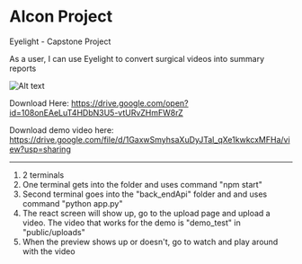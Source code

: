 # Alcon Project
Eyelight - Capstone Project

As a user, I can use Eyelight to convert surgical videos into summary reports

![Alt text]()

Download Here: https://drive.google.com/open?id=108onEAeLuT4HDbN3U5-vtURvZHmFW8rZ

Download demo video here: https://drive.google.com/file/d/1GaxwSmyhsaXuDyJTal_qXe1kwkcxMFHa/view?usp=sharing

******************************************************************************************************************************

1. 2 terminals
2. One terminal gets into the folder and uses command "npm start"
3. Second terminal goes into the "back_endApi" folder and and uses command "python app.py"
4. The react screen will show up, go to the upload page and upload a video. The video that works for the demo is "demo_test" in "public/uploads"
5. When the preview shows up or doesn't, go to watch and play around with the video
